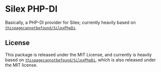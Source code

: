 Silex PHP-DI
============

Basically, a PHP-DI provider for Silex; currently heavily based on [`thispagecannotbefound/SilexPhpDi`](https://github.com/thispagecannotbefound/SilexPhpDi).

## License

This package is released under the MIT License, and currently is heavily based on [`thispagecannotbefound/SilexPhpDi`](https://github.com/thispagecannotbefound/SilexPhpDi), which is also released under the MIT license.